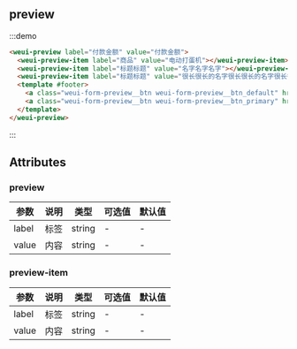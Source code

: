 ## preview

:::demo

```html
<weui-preview label="付款金额" value="付款金额">
  <weui-preview-item label="商品" value="电动打蛋机"></weui-preview-item>
  <weui-preview-item label="标题标题" value="名字名字名字"></weui-preview-item>
  <weui-preview-item label="标题标题" value="很长很长的名字很长很长的名字很长很长的名字很长很长的名字很长很长的名字"></weui-preview-item>
  <template #footer>
    <a class="weui-form-preview__btn weui-form-preview__btn_default" href="javascript:">辅助操作</a>
    <a class="weui-form-preview__btn weui-form-preview__btn_primary" href="javascript:">操作</a>
  </template>
</weui-preview>
```
:::

## Attributes

### preview

| 参数  | 说明 | 类型    | 可选值 | 默认值 |
| ----- | ---- | ------ | ------ | ------ |
| label | 标签 | string | -      | -      |
| value | 内容 | string | -      | -      |

### preview-item

| 参数  | 说明           | 类型   | 可选值 | 默认值 |
| ----- | ---- | ------ | ------ | ------ |
| label | 标签 | string | -      | -      |
| value | 内容 | string | -      | -      |